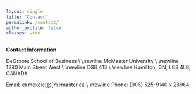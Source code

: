 ```yaml
---
layout: single
title: "Contact"
permalink: /contact/
author_profile: false
classes: wide
---
```


**Contact Information**

DeGroote School of Business \\
\newline McMaster University \\
\newline 1280 Main Street West \\
\newline DSB 413 \\
\newline Hamilton, ON, L8S 4L8, CANADA

Email: ekmekcic[@]mcmaster.ca \\
\newline Phone: (905) 525-9140 x 28964
